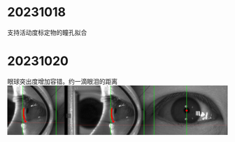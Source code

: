 # 20231018
支持活动度标定物的瞳孔拟合

# 20231020
眼球突出度增加容错。约一滴眼泪的距离
![alt text](check/update/1697794781531.jpg "Title")
